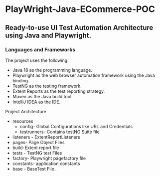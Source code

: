 # PlayWright-Java-ECommerce-POC
## Ready-to-use UI Test Automation Architecture using Java and Playwright.

### Languages and Frameworks
The project uses the following:

- Java 18 as the programming language.
- Playwright as the web browser automation framework using the Java binding.
- TestNG as the testing framework.
- Extent Reports as the test reporting strategy.
- Maven as the Java build tool.
- IntelliJ IDEA as the IDE.

Project Architecture

- resources
  - config- Global Configurations like URL and Credentials
  - testrunners- Contains testNG Suite file
- listeners - ExtentReportListeners
- pages- Page Object Files
- build-Extent report file
- tests - TestNG test Files
- factory- Playwright pagefactory file
- constants- application constants 
- base - BaseTest File .
    